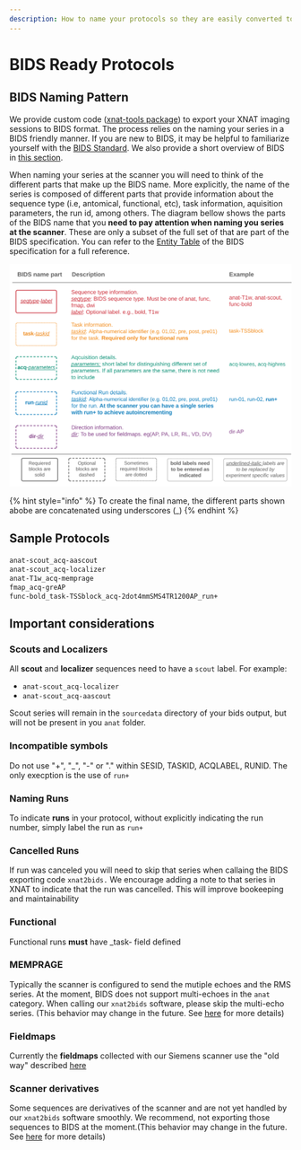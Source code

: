 ```yaml
---
description: How to name your protocols so they are easily converted to BIDS format
---
```


# BIDS Ready Protocols

## BIDS Naming Pattern

We provide custom code \([xnat-tools package](https://github.com/brown-bnc/xnat-tools)\) to export your XNAT imaging sessions to BIDS format. The process relies on the naming your series in a BIDS friendly manner. If you are new to BIDS, it may be helpful to familiarize yourself with the [BIDS Standard](https://bids-specification.readthedocs.io/en/stable/). We also provide a short overview of BIDS in [this section](../bids/introduction-to-bids.md).

When naming your series at the scanner you will need to think of the different parts that make up the BIDS name. More explicitly, the name of the series is composed of different parts that provide information about the sequence type \(i.e, antomical, functional, etc\), task information, aquisition parameters, the run id, among others. The diagram bellow shows the parts of the BIDS name that you **need to pay attention when naming you series at the scanner**. These are only a subset of the full set of that are part of the BIDS specification. You can refer to the [Entity Table](https://bids-specification.readthedocs.io/en/stable/99-appendices/04-entity-table.html) of the BIDS specification for a full reference. 

![Parts of the BIDS name that are important when building protocols at the scanner](../.gitbook/assets/bids-naming.svg)

{% hint style="info" %}
To create the final name, the different parts shown abobe are concatenated using underscores \(\_\)
{% endhint %}

## Sample Protocols

```text
anat-scout_acq-aascout
anat-scout_acq-localizer
anat-T1w_acq-memprage
fmap_acq-greAP
func-bold_task-TSSblock_acq-2dot4mmSMS4TR1200AP_run+
```

## Important considerations

### Scouts and Localizers

All **scout** and **localizer** sequences need to have a `scout` label. For example:

* `anat-scout_acq-localizer`
* `anat-scout_acq-aascout`

Scout series will remain in the `sourcedata` directory of your bids output, but will not be present in you `anat` folder. 

### Incompatible symbols

Do not use "+", "\_", "-" or "." within SESID, TASKID, ACQLABEL, RUNID. The only execption is the use of `run+`

### Naming Runs

To indicate **runs** in your protocol, without explicitly indicating the run number, simply label the run as `run+`

### Cancelled Runs

If run was canceled you will need to skip that series when callaing the BIDS exporting code `xnat2bids.` We encourage adding a note to that series in XNAT to indicate that the run was cancelled. This will improve bookeeping and maintainability

### Functional

Functional runs **must** have \_task- field defined

### MEMPRAGE

Typically the scanner is configured to send the mutiple echoes and the RMS series. At the moment, BIDS does not support multi-echoes in the `anat` category. When calling our `xnat2bids` software, please skip the multi-echo series. \(This behavior may change in the future. See [here](https://github.com/brown-bnc/xnat-tools/issues/59) for more details\)

### Fieldmaps

Currently the **fieldmaps** collected with our Siemens scanner use the "old way" described [here](https://osf.io/2hjhx/wiki/Brain%20Imaging%20Data%20Structure%20%28BIDS%29/#LCNI_fieldmapshttpslcniuoregonedukbarticleskb0003_29)

### Scanner derivatives

Some sequences are derivatives of the scanner and are not yet handled by our `xnat2bids` software smoothly. We recommend, not exporting those sequences to BIDS at the moment.\(This behavior may change in the future. See [here](https://github.com/brown-bnc/xnat-tools/issues/59) for more details\)







